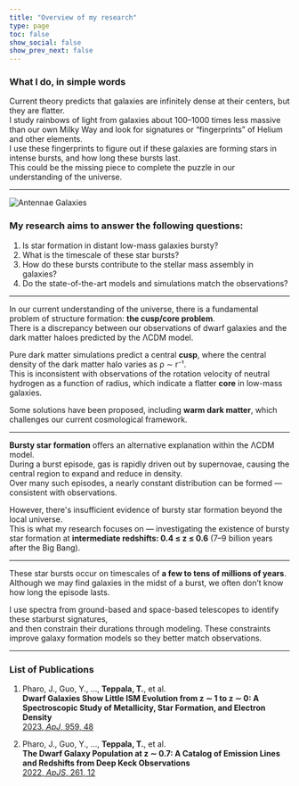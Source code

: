 ```yaml
---
title: "Overview of my research"
type: page
toc: false
show_social: false
show_prev_next: false
---
```


### What I do, in simple words

Current theory predicts that galaxies are infinitely dense at their centers, but they are flatter.  
I study rainbows of light from galaxies about 100–1000 times less massive than our own Milky Way and look for signatures or “fingerprints” of Helium and other elements.  
I use these fingerprints to figure out if these galaxies are forming stars in intense bursts, and how long these bursts last.  
This could be the missing piece to complete the puzzle in our understanding of the universe.

---

![Antennae Galaxies](/uploads/Antennae_galaxies_xl.jpg)

### My research aims to answer the following questions:
1. Is star formation in distant low-mass galaxies bursty?  
2. What is the timescale of these star bursts?  
3. How do these bursts contribute to the stellar mass assembly in galaxies?  
4. Do the state-of-the-art models and simulations match the observations?

---

In our current understanding of the universe, there is a fundamental problem of structure formation: **the cusp/core problem**.  
There is a discrepancy between our observations of dwarf galaxies and the dark matter haloes predicted by the ΛCDM model.

Pure dark matter simulations predict a central **cusp**, where the central density of the dark matter halo varies as ρ ∼ r⁻¹.  
This is inconsistent with observations of the rotation velocity of neutral hydrogen as a function of radius, which indicate a flatter **core** in low-mass galaxies.

Some solutions have been proposed, including **warm dark matter**, which challenges our current cosmological framework.

---

**Bursty star formation** offers an alternative explanation within the ΛCDM model.  
During a burst episode, gas is rapidly driven out by supernovae, causing the central region to expand and reduce in density.  
Over many such episodes, a nearly constant distribution can be formed — consistent with observations.

However, there's insufficient evidence of bursty star formation beyond the local universe.  
This is what my research focuses on — investigating the existence of bursty star formation at **intermediate redshifts: 0.4 ≤ z ≤ 0.6** (7–9 billion years after the Big Bang).

---

These star bursts occur on timescales of **a few to tens of millions of years**.  
Although we may find galaxies in the midst of a burst, we often don’t know how long the episode lasts.

I use spectra from ground-based and space-based telescopes to identify these starburst signatures,  
and then constrain their durations through modeling. These constraints improve galaxy formation models so they better match observations.

---

### List of Publications

1. Pharo, J., Guo, Y., ..., **Teppala, T.**, et al.  
   **Dwarf Galaxies Show Little ISM Evolution from z ∼ 1 to z ∼ 0: A Spectroscopic Study of Metallicity, Star Formation, and Electron Density**  
   [2023, *ApJ*, 959, 48](https://ui.adsabs.harvard.edu/abs/2023ApJ...959...48P/abstract)

2. Pharo, J., Guo, Y., ..., **Teppala, T.**, et al.  
   **The Dwarf Galaxy Population at z ∼ 0.7: A Catalog of Emission Lines and Redshifts from Deep Keck Observations**  
   [2022, *ApJS*, 261, 12](https://ui.adsabs.harvard.edu/abs/2022ApJS..261...12P/abstract)

